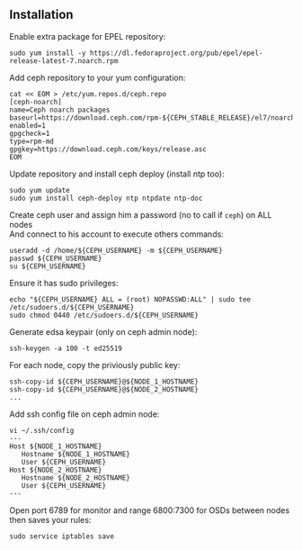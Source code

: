 Installation
-----

Enable extra package for EPEL repository:
```
sudo yum install -y https://dl.fedoraproject.org/pub/epel/epel-release-latest-7.noarch.rpm
```

Add ceph repository to your yum configuration:
```
cat << EOM > /etc/yum.repos.d/ceph.repo
[ceph-noarch]
name=Ceph noarch packages
baseurl=https://download.ceph.com/rpm-${CEPH_STABLE_RELEASE}/el7/noarch
enabled=1
gpgcheck=1
type=rpm-md
gpgkey=https://download.ceph.com/keys/release.asc
EOM
```

Update repository and install ceph deploy (install ntp too):
```
sudo yum update
sudo yum install ceph-deploy ntp ntpdate ntp-doc
```

Create ceph user and assign him a password (no to call if `ceph`) on ALL nodes    
And connect to his account to execute others commands:
```
useradd -d /home/${CEPH_USERNAME} -m ${CEPH_USERNAME}
passwd ${CEPH_USERNAME}
su ${CEPH_USERNAME}
```

Ensure it has sudo privileges:
```
echo "${CEPH_USERNAME} ALL = (root) NOPASSWD:ALL" | sudo tee /etc/sudoers.d/${CEPH_USERNAME}
sudo chmod 0440 /etc/sudoers.d/${CEPH_USERNAME}
```

Generate edsa keypair (only on ceph admin node):
```
ssh-keygen -a 100 -t ed25519 
```

For each node, copy the priviously public key:
```
ssh-copy-id ${CEPH_USERNAME}@${NODE_1_HOSTNAME}
ssh-copy-id ${CEPH_USERNAME}@${NODE_2_HOSTNAME}
...
```

Add ssh config file on ceph admin node:
```
vi ~/.ssh/config
---
Host ${NODE_1_HOSTNAME}
   Hostname ${NODE_1_HOSTNAME}
   User ${CEPH_USERNAME}
Host ${NODE_2_HOSTNAME}
   Hostname ${NODE_2_HOSTNAME}
   User ${CEPH_USERNAME}
---
```

Open port 6789 for monitor and range 6800:7300  for OSDs between nodes    
then saves your rules:
```
sudo service iptables save
```
